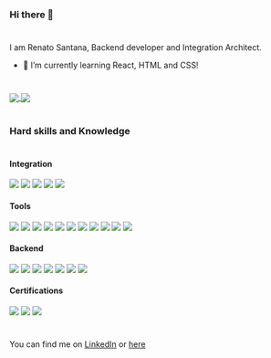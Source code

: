 ### Hi there 👋
#
I am Renato Santana, Backend developer and Integration Architect.

- 🌱 I’m currently learning React, HTML and CSS!
#

<a href="https://github.com/renatoaps/langs">
  <img align="center" src="https://github-readme-stats.vercel.app/api/top-langs/?username=renatoaps&langs_count=8&theme=dracula" />
</a>
<a href="https://github.com/renatoaps/github-readme-stats">
  <img align="center" src="https://github-readme-stats.vercel.app/api?username=renatoaps&theme=dracula&hide=issues,contribs" />
</a>

#
### Hard skills and Knowledge
#
#### Integration
![](https://img.shields.io/badge/Integration-ApacheCamel-informational?style=flat&logo=<LOGO_NAME>&logoColor=white&color=2bbc8a)
![](https://img.shields.io/badge/Integration-Camunda-informational?style=flat&logo=<LOGO_NAME>&logoColor=white&color=2bbc8a)
![](https://img.shields.io/badge/Integration-IBM(IntegrationBusv10)-informational?style=flat&logo=<LOGO_NAME>&logoColor=white&color=2bbc8a)
![](https://img.shields.io/badge/Integration-CAAPI(Gateway)-informational?style=flat&logo=<LOGO_NAME>&logoColor=white&color=2bbc8a)
![](https://img.shields.io/badge/Integration-Swagger-informational?style=flat&logo=<LOGO_NAME>&logoColor=white&color=2bbc8a)

#### Tools
![](https://img.shields.io/badge/Tools-Postman-informational?style=flat&logo=<LOGO_NAME>&logoColor=white&color=2bbc8a)
![](https://img.shields.io/badge/Tools-SoapUI-informational?style=flat&logo=<LOGO_NAME>&logoColor=white&color=2bbc8a)
![](https://img.shields.io/badge/Tools-Intellij-informational?style=flat&logo=<LOGO_NAME>&logoColor=white&color=2bbc8a)
![](https://img.shields.io/badge/Tools-VSCode-informational?style=flat&logo=<LOGO_NAME>&logoColor=white&color=2bbc8a)
![](https://img.shields.io/badge/Tools-Kibana-informational?style=flat&logo=<LOGO_NAME>&logoColor=white&color=2bbc8a)
![](https://img.shields.io/badge/Tools-Jenkins-informational?style=flat&logo=<LOGO_NAME>&logoColor=white&color=2bbc8a)
![](https://img.shields.io/badge/Tools-Urbancode-informational?style=flat&logo=<LOGO_NAME>&logoColor=white&color=2bbc8a)
![](https://img.shields.io/badge/Tools-Openshift-informational?style=flat&logo=<LOGO_NAME>&logoColor=white&color=2bbc8a)
![](https://img.shields.io/badge/Tools-Jira-informational?style=flat&logo=<LOGO_NAME>&logoColor=white&color=2bbc8a)
![](https://img.shields.io/badge/Tools-Git-informational?style=flat&logo=<LOGO_NAME>&logoColor=white&color=2bbc8a)
![](https://img.shields.io/badge/Tools-Spinnaker-informational?style=flat&logo=<LOGO_NAME>&logoColor=white&color=2bbc8a)

#### Backend
![](https://img.shields.io/badge/Backend-Java-informational?style=flat&logo=<LOGO_NAME>&logoColor=white&color=2bbc8a)
![](https://img.shields.io/badge/Backend-SpringBoot-informational?style=flat&logo=<LOGO_NAME>&logoColor=white&color=2bbc8a)
![](https://img.shields.io/badge/Backend-REST-informational?style=flat&logo=<LOGO_NAME>&logoColor=white&color=2bbc8a)
![](https://img.shields.io/badge/Backend-SOAP-informational?style=flat&logo=<LOGO_NAME>&logoColor=white&color=2bbc8a)
![](https://img.shields.io/badge/Backend-Maven-informational?style=flat&logo=<LOGO_NAME>&logoColor=white&color=2bbc8a)
![](https://img.shields.io/badge/Backend-Gradle-informational?style=flat&logo=<LOGO_NAME>&logoColor=white&color=2bbc8a)
![](https://img.shields.io/badge/Backend-MySQL-informational?style=flat&logo=<LOGO_NAME>&logoColor=white&color=2bbc8a)

#### Certifications
![](https://img.shields.io/badge/Certification-Apigee(Google)-informational?style=flat&logo=<LOGO_NAME>&logoColor=white&color=2bbc8a)
![](https://img.shields.io/badge/Certification-SixSigma(yellowBelt)-informational?style=flat&logo=<LOGO_NAME>&logoColor=white&color=2bbc8a)
![](https://img.shields.io/badge/Certification-ScrumFoundation-informational?style=flat&logo=<LOGO_NAME>&logoColor=white&color=2bbc8a)

#
You can find me on [LinkedIn](https://www.linkedin.com/in/renato-santana-b197a0171/) or [here](mailto:renatodev@icloud.com)

<!--
**renatoaps/renatoaps** is a ✨ _special_ ✨ repository because its `README.md` (this file) appears on your GitHub profile.

Here are some ideas to get you started:

- 🔭 I’m currently working on ...
- 🌱 I’m currently learning ...
- 👯 I’m looking to collaborate on ...
- 🤔 I’m looking for help with ...
- 💬 Ask me about ...
- 📫 How to reach me: ...
- 😄 Pronouns: ...
- ⚡ Fun fact: ...
-->
